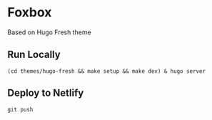 # Foxbox
Based on Hugo Fresh theme

## Run Locally
```
(cd themes/hugo-fresh && make setup && make dev) & hugo server
```

## Deploy to Netlify
```
git push
```
